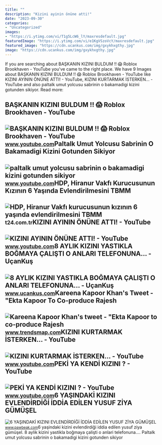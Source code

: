 ```yaml
---
title: ""
description: "Kizini ayinin önüne atti!"
date: "2023-09-30"
categories:
- "Uncategorized"
images:
- "https://i.ytimg.com/vi/T1g5LcW6_lY/maxresdefault.jpg"
featuredImage: "https://i.ytimg.com/vi/e1KgVSzoVcY/maxresdefault.jpg"
featured_image: "https://cdn.ucankus.com/img/gxykhxgthy.jpg"
image: "https://cdn.ucankus.com/img/gxykhxgthy.jpg"
---
```


If you are searching about BAŞKANIN KIZINI BULDUM !! 😱 Roblox Brookhaven - YouTube you've came to the right place. We have 9 Images about BAŞKANIN KIZINI BULDUM !! 😱 Roblox Brookhaven - YouTube like KIZINI AYININ ÖNÜNE ATTI! - YouTube, KIZINI KURTARMAK İSTERKEN... - YouTube and also paltalk umut yolcusu sabrinin o bakamadigi kizini gotunden sikiyor. Read more:

BAŞKANIN KIZINI BULDUM !! 😱 Roblox Brookhaven - YouTube
-------------------------------------------------------

 ![BAŞKANIN KIZINI BULDUM !! 😱 Roblox Brookhaven - YouTube](https://i.ytimg.com/vi/QbmDbkikWec/maxresdefault.jpg) <small>www.youtube.com</small>Paltalk Umut Yolcusu Sabrinin O Bakamadigi Kizini Gotunden Sikiyor
------------------------------------------------------------------

 ![paltalk umut yolcusu sabrinin o bakamadigi kizini gotunden sikiyor](https://i.ytimg.com/vi/sJg0r0oHphI/maxresdefault.jpg?sqp=-oaymwEmCIAKENAF8quKqQMa8AEB-AG2CIAC4BKKAgwIABABGBMgXSh_MA8=&rs=AOn4CLAH5rdUWUKGlM91ZONWhTLHXJfS-g) <small>www.youtube.com</small>HDP, Hiranur Vakfı Kurucusunun Kızının 6 Yaşında Evlendirilmesini TBMM
----------------------------------------------------------------------

 ![HDP, Hiranur Vakfı kurucusunun kızının 6 yaşında evlendirilmesini TBMM](https://media-cdn.t24.com.tr/media/library/2022/12/1670429957139-1670393927068-yeni-proje-100.jpg) <small>t24.com.tr</small>KIZINI AYININ ÖNÜNE ATTI! - YouTube
-----------------------------------

 ![KIZINI AYININ ÖNÜNE ATTI! - YouTube](https://i.ytimg.com/vi/e1KgVSzoVcY/maxresdefault.jpg) <small>www.youtube.com</small>8 AYLIK KIZINI YASTIKLA BOĞMAYA ÇALIŞTI O ANLARI TELEFONUNA... - UçanKuş
------------------------------------------------------------------------

 ![8 AYLIK KIZINI YASTIKLA BOĞMAYA ÇALIŞTI O ANLARI TELEFONUNA... - UçanKuş](https://cdn.ucankus.com/img/gxykhxgthy.jpg) <small>www.ucankus.com</small>Kareena Kapoor Khan's Tweet - "Ekta Kapoor To Co-produce Rajesh
---------------------------------------------------------------

 ![Kareena Kapoor Khan's tweet - "Ekta Kapoor to co-produce Rajesh](https://pbs.twimg.com/media/Fcyada8X0AANSFu.jpg) <small>www.trendsmap.com</small>KIZINI KURTARMAK İSTERKEN... - YouTube
--------------------------------------

 ![KIZINI KURTARMAK İSTERKEN... - YouTube](https://i.ytimg.com/vi/7-KQr6J9EtU/maxresdefault.jpg?sqp=-oaymwEmCIAKENAF8quKqQMa8AEB-AH-CYAC0AWKAgwIABABGGUgUyhMMA8=&rs=AOn4CLAj_4d9KUfO8g0DXnBOYgXQJbrrsA) <small>www.youtube.com</small>PEKİ YA KENDİ KIZINI ? - YouTube
--------------------------------

 ![PEKİ YA KENDİ KIZINI ? - YouTube](https://i.ytimg.com/vi/T1g5LcW6_lY/maxresdefault.jpg) <small>www.youtube.com</small>6 YAŞINDAKİ KIZINI EVLENDİRDİĞİ İDDİA EDİLEN YUSUF ZİYA GÜMÜŞEL
---------------------------------------------------------------

 ![6 YAŞINDAKİ KIZINI EVLENDİRDİĞİ İDDİA EDİLEN YUSUF ZİYA GÜMÜŞEL](https://www.pawbeak.com/images/haberler/2022/12/6-yasindaki-kizini-evlendirdigi-iddia-edilen-yusuf-ziya-gumusel-sessizligini-bozdu-6182_1.jpg) <small>www.pawbeak.com</small>6 yaşindaki̇ kizini evlendi̇rdi̇ği̇ i̇ddi̇a edi̇len yusuf zi̇ya gümüşel. 8 aylik kizini yastikla boğmaya çalişti o anlari telefonuna.... Paltalk umut yolcusu sabrinin o bakamadigi kizini gotunden sikiyor
